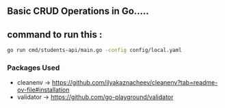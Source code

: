 ## Basic CRUD Operations in Go.....

## command to run this : 
```bash
go run cmd/students-api/main.go -config config/local.yaml
```

### Packages Used 
- cleanenv -> https://github.com/ilyakaznacheev/cleanenv?tab=readme-ov-file#installation
- validator -> https://github.com/go-playground/validator
